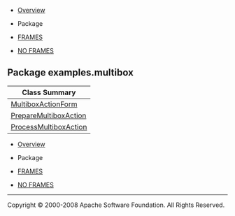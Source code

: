 -   [Overview](../../overview-summary.html.md)
-   Package

-   [FRAMES](../../index.html.md)
-   [NO FRAMES](package-summary.html.md)

Package examples.multibox
-------------------------

| Class Summary                                       |
|-----------------------------------------------------|
| [MultiboxActionForm](MultiboxActionForm.html.md)       |
| [PrepareMultiboxAction](PrepareMultiboxAction.html.md) |
| [ProcessMultiboxAction](ProcessMultiboxAction.html.md) |

-   [Overview](../../overview-summary.html.md)
-   Package

-   [FRAMES](../../index.html.md)
-   [NO FRAMES](package-summary.html.md)

------------------------------------------------------------------------

Copyright © 2000-2008 Apache Software Foundation. All Rights Reserved.
